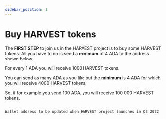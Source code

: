 ```yaml
---
sidebar_position: 1
---
```


# Buy HARVEST tokens

The **FIRST STEP** to join us in the HARVEST project is to buy some HARVEST tokens.  All you have to do is send a **minimum** of 4 ADA to the address shown below.

For every 1 ADA you will receive 1000 HARVEST tokens.

You can send as many ADA as you like but the **minimum** is 4 ADA for which you will receive 4000 HARVEST tokens.

So, if for example you send 100 ADA, you will receive 100 000 HARVEST tokens.



```mdx title="Copy the wallet address below:"

Wallet address to be updated when HARVEST project launches in Q3 2022
```


